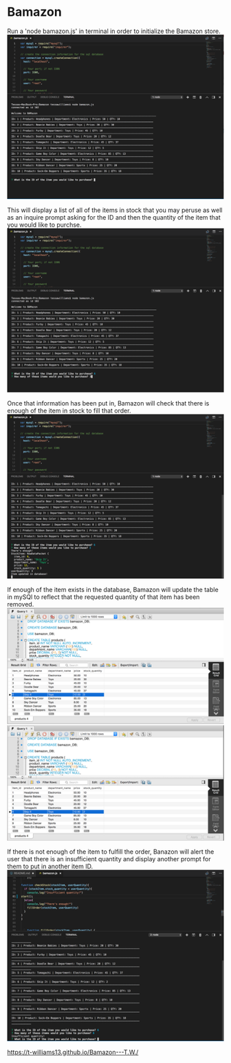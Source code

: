 # Bamazon

Run a 'node bamazon.js' in terminal in order to initialize the Bamazon store. 
![](images/ScreenShot2.png)

This will display a list of all of the items in stock that you may peruse as well as an inquire prompt asking for the ID and then the quantity of the item that you would like to purchse. 
![](images/ScreenShot3.png)

Once that information has been put in, Bamazon will check that there is enough of the item in stock to fill that order. 
![](images/ScreenShot4.png)

If enough of the item exists in the database, Bamazon will update the table in mySQl to reflect that the requested quantity of that item has been removed. 
![](images/ScreenShot1.png)
![](images/ScreenShot5.png)

If there is not enough of the item to fulfill the order, Banazon will alert the user that there is an insufficient quantity and display another prompt for them to put in another item ID.
![](images/ScreenShot6.png)


https://t-williams13.github.io/Bamazon---T.W./
